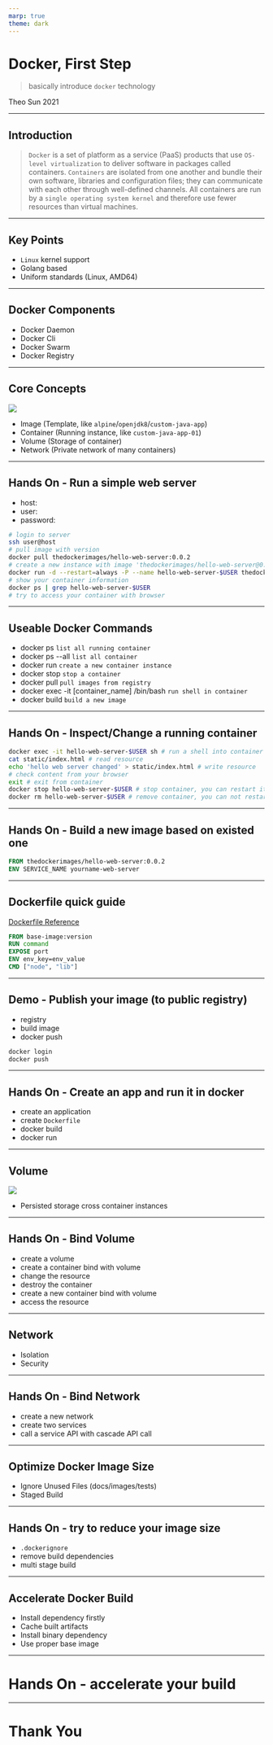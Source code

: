 ```yaml
---
marp: true
theme: dark
---
```


# Docker, First Step

> basically introduce `docker` technology

Theo Sun
2021

---

## Introduction

> `Docker` is a set of platform as a service (PaaS) products that use `OS-level virtualization` to deliver software in packages called containers. `Containers` are isolated from one another and bundle their own software, libraries and configuration files; they can communicate with each other through well-defined channels. All containers are run by a `single operating system kernel` and therefore use fewer resources than virtual machines.

---

## Key Points

- `Linux` kernel support
- Golang based
- Uniform standards (Linux, AMD64)

---

## Docker Components

- Docker Daemon
- Docker Cli
- Docker Swarm
- Docker Registry

---

## Core Concepts

![](https://res.cloudinary.com/digf90pwi/image/upload/v1609739230/docker-lifecycle_c0b9ia.png)

- Image (Template, like `alpine`/`openjdk8`/`custom-java-app`)
- Container (Running instance, like `custom-java-app-01`)
- Volume (Storage of container)
- Network (Private network of many containers)

---

## Hands On - Run a simple web server

- host:
- user:
- password:

```bash
# login to server
ssh user@host 
# pull image with version
docker pull thedockerimages/hello-web-server:0.0.2
# create a new instance with image 'thedockerimages/hello-web-server@0.0.2'
docker run -d --restart=always -P --name hello-web-server-$USER thedockerimages/hello-web-server:0.0.2
# show your container information
docker ps | grep hello-web-server-$USER
# try to access your container with browser
```

---

## Useable Docker Commands

- docker ps `list all running container`
- docker ps --all `list all container`
- docker run `create a new container instance`
- docker stop `stop a container`
- docker pull `pull images from registry`
- docker exec -it [container_name] /bin/bash `run shell in container`
- docker build `build a new image`

---

## Hands On - Inspect/Change a running container

```bash
docker exec -it hello-web-server-$USER sh # run a shell into container
cat static/index.html # read resource
echo 'hello web server changed' > static/index.html # write resource
# check content from your browser
exit # exit from container
docker stop hello-web-server-$USER # stop container, you can restart it again
docker rm hello-web-server-$USER # remove container, you can not restart it again
```

---

## Hands On - Build a new image based on existed one

```Dockerfile
FROM thedockerimages/hello-web-server:0.0.2
ENV SERVICE_NAME yourname-web-server
```

---

## Dockerfile quick guide

[Dockerfile Reference](https://docs.docker.com/engine/reference/builder/)

```dockerfile
FROM base-image:version
RUN command
EXPOSE port
ENV env_key=env_value
CMD ["node", "lib"]
```

---

## Demo - Publish your image (to public registry)

- registry
- build image
- docker push

```bash
docker login
docker push
```

---

## Hands On - Create an app and run it in docker

- create an application
- create `Dockerfile`
- docker build
- docker run

---

## Volume

![](https://res.cloudinary.com/digf90pwi/image/upload/v1609748522/docker-volume_3_mt0mnn.png)

- Persisted storage cross container instances

---

## Hands On - Bind Volume

- create a volume
- create a container bind with volume 
- change the resource
- destroy the container
- create a new container bind with volume
- access the resource

---

## Network

- Isolation
- Security

---

## Hands On - Bind Network

- create a new network
- create two services
- call a service API with cascade API call

---

## Optimize Docker Image Size

- Ignore Unused Files (docs/images/tests)
- Staged Build

---

## Hands On - try to reduce your image size

- `.dockerignore`
- remove build dependencies
- multi stage build

---

## Accelerate Docker Build

* Install dependency firstly
* Cache built artifacts
* Install binary dependency
* Use proper base image

---

# Hands On - accelerate your build

---

# Thank You